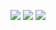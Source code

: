 ![](https://travis-ci.org/Achse/nette-date-time-input.svg?branch=master)
![](https://scrutinizer-ci.com/g/Achse/nette-date-time-input/badges/quality-score.png?b=master)
![](https://scrutinizer-ci.com/g/Achse/nette-date-time-input/badges/coverage.png?b=master)
